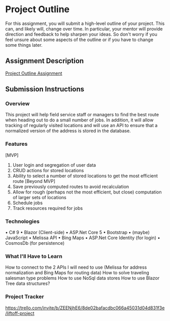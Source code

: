# Project Outline
For this assignment, you will submit a high-level outline of your project. This can, and likely will, change over time. In particular, your mentor will provide direction and feedback to help sharpen your ideas. So don't worry if you feel unsure about some aspects of the outline or if you have to change some things later.

## Assignment Description
[Project Outline Assignment](https://education.launchcode.org/liftoff/modules/assignments/project-outline)

## Submission Instructions

### Overview
This project will help field service staff or managers to find the best route when heading out to do a small number of jobs. In addition, it will allow tracking of regularly visited locations and will use an API to ensure that a normalized version of the address is stored in the database.
### Features
[MVP]
1. User login and segregation of user data
2. CRUD actions for stored locations
3. Ability to select a number of stored locations to get the most efficient route
[Beyond MVP]
1. Save previously computed routes to avoid recalculation
2. Allow for rough (perhaps not the most efficient, but close) computation of larger sets of locations
3. Schedule jobs
4. Track resources required for jobs
### Technologies
•	C# 9
• Blazor (Client-side)
•	ASP.Net Core 5
•	Bootstrap
•	(maybe) JavaScript
• Melissa API
• Bing Maps
• ASP.Net Core Identity (for login)
• CosmosDb (for persistence)
### What I'll Have to Learn
How to connect to the 2 APIs I will need to use (Melissa for address normalization and Bing Maps for routing data)
How to solve traveling salesman type problems
How to use NoSql data stores
How to use Blazor
Tree data structures?
### Project Tracker
https://trello.com/invite/b/ZEENjhE6/8de02bafacdbc066a45031d04d831f3e/liftoff-project
